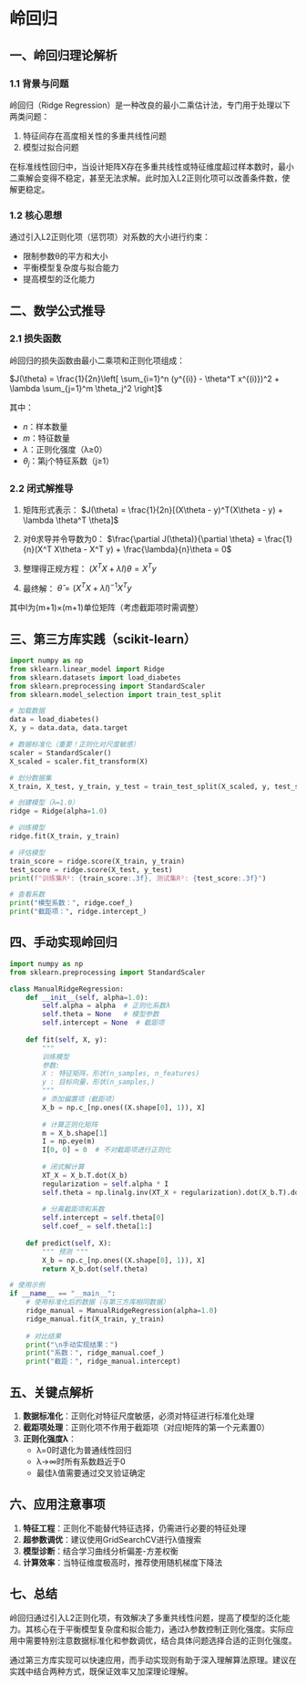 # 岭回归

## 一、岭回归理论解析
### 1.1 背景与问题
岭回归（Ridge Regression）是一种改良的最小二乘估计法，专门用于处理以下两类问题：
1. 特征间存在高度相关性的多重共线性问题
2. 模型过拟合问题

在标准线性回归中，当设计矩阵X存在多重共线性或特征维度超过样本数时，最小二乘解会变得不稳定，甚至无法求解。此时加入L2正则化项可以改善条件数，使解更稳定。

### 1.2 核心思想
通过引入L2正则化项（惩罚项）对系数的大小进行约束：
- 限制参数θ的平方和大小
- 平衡模型复杂度与拟合能力
- 提高模型的泛化能力

## 二、数学公式推导
### 2.1 损失函数
岭回归的损失函数由最小二乘项和正则化项组成：

$J(\theta) = \frac{1}{2n}\left[ \sum_{i=1}^n (y^{(i)} - \theta^T x^{(i)})^2 + \lambda \sum_{j=1}^m \theta_j^2 \right]$

其中：
- $n$：样本数量
- $m$：特征数量
- $\lambda$：正则化强度（λ≥0）
- $\theta_j$：第j个特征系数（j≥1）

### 2.2 闭式解推导
1. 矩阵形式表示：
$J(\theta) = \frac{1}{2n}[(X\theta - y)^T(X\theta - y) + \lambda \theta^T \theta]$

2. 对θ求导并令导数为0：
$\frac{\partial J(\theta)}{\partial \theta} = \frac{1}{n}(X^T X\theta - X^T y) + \frac{\lambda}{n}\theta = 0$

3. 整理得正规方程：
$(X^T X + \lambda I)\theta = X^T y$

4. 最终解：
$\hat{\theta} = (X^T X + \lambda I)^{-1} X^T y$

其中I为(m+1)×(m+1)单位矩阵（考虑截距项时需调整）

## 三、第三方库实践（scikit-learn）
```python
import numpy as np
from sklearn.linear_model import Ridge
from sklearn.datasets import load_diabetes
from sklearn.preprocessing import StandardScaler
from sklearn.model_selection import train_test_split

# 加载数据
data = load_diabetes()
X, y = data.data, data.target

# 数据标准化（重要！正则化对尺度敏感）
scaler = StandardScaler()
X_scaled = scaler.fit_transform(X)

# 划分数据集
X_train, X_test, y_train, y_test = train_test_split(X_scaled, y, test_size=0.2, random_state=42)

# 创建模型（λ=1.0）
ridge = Ridge(alpha=1.0)

# 训练模型
ridge.fit(X_train, y_train)

# 评估模型
train_score = ridge.score(X_train, y_train)
test_score = ridge.score(X_test, y_test)
print(f"训练集R²: {train_score:.3f}, 测试集R²: {test_score:.3f}")

# 查看系数
print("模型系数：", ridge.coef_)
print("截距项：", ridge.intercept_)
```

## 四、手动实现岭回归
```python
import numpy as np
from sklearn.preprocessing import StandardScaler

class ManualRidgeRegression:
    def __init__(self, alpha=1.0):
        self.alpha = alpha  # 正则化系数λ
        self.theta = None   # 模型参数
        self.intercept = None  # 截距项
    
    def fit(self, X, y):
        """
        训练模型
        参数:
        X : 特征矩阵，形状(n_samples, n_features)
        y : 目标向量，形状(n_samples,)
        """
        # 添加偏置项（截距项）
        X_b = np.c_[np.ones((X.shape[0], 1)), X]
        
        # 计算正则化矩阵
        m = X_b.shape[1]
        I = np.eye(m)
        I[0, 0] = 0  # 不对截距项进行正则化
        
        # 闭式解计算
        XT_X = X_b.T.dot(X_b)
        regularization = self.alpha * I
        self.theta = np.linalg.inv(XT_X + regularization).dot(X_b.T).dot(y)
        
        # 分离截距项和系数
        self.intercept = self.theta[0]
        self.coef_ = self.theta[1:]
    
    def predict(self, X):
        """ 预测 """
        X_b = np.c_[np.ones((X.shape[0], 1)), X]
        return X_b.dot(self.theta)

# 使用示例
if __name__ == "__main__":
    # 使用标准化后的数据（与第三方库相同数据）
    ridge_manual = ManualRidgeRegression(alpha=1.0)
    ridge_manual.fit(X_train, y_train)
    
    # 对比结果
    print("\n手动实现结果：")
    print("系数：", ridge_manual.coef_)
    print("截距：", ridge_manual.intercept)
```

## 五、关键点解析
1. **数据标准化**：正则化对特征尺度敏感，必须对特征进行标准化处理
2. **截距项处理**：正则化项不作用于截距项（对应I矩阵的第一个元素置0）
3. **正则化强度λ**：
   - λ=0时退化为普通线性回归
   - λ→∞时所有系数趋近于0
   - 最佳λ值需要通过交叉验证确定

## 六、应用注意事项
1. **特征工程**：正则化不能替代特征选择，仍需进行必要的特征处理
2. **超参数调优**：建议使用GridSearchCV进行λ值搜索
3. **模型诊断**：结合学习曲线分析偏差-方差权衡
4. **计算效率**：当特征维度极高时，推荐使用随机梯度下降法

## 七、总结
岭回归通过引入L2正则化项，有效解决了多重共线性问题，提高了模型的泛化能力。其核心在于平衡模型复杂度和拟合能力，通过λ参数控制正则化强度。实际应用中需要特别注意数据标准化和参数调优，结合具体问题选择合适的正则化强度。

通过第三方库实现可以快速应用，而手动实现则有助于深入理解算法原理。建议在实践中结合两种方式，既保证效率又加深理论理解。